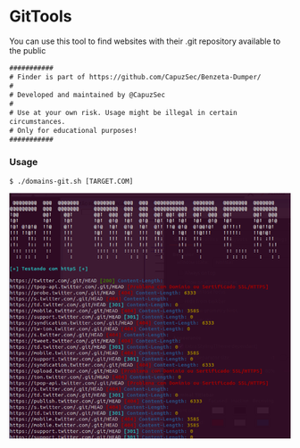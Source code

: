 # GitTools 

You can use this tool to find websites with their .git repository available to the public

``` 
###########
# Finder is part of https://github.com/CapuzSec/Benzeta-Dumper/
#
# Developed and maintained by @CapuzSec 
#
# Use at your own risk. Usage might be illegal in certain circumstances.
# Only for educational purposes!
###########
```

### Usage 

```
$ ./domains-git.sh [TARGET.COM] 
```

![Benzeta-Dumper](https://github.com/CapuzSec/Benzeta-Dumper/blob/master/domain-git.png)
